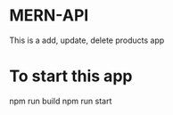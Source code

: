 # MERN-API
This is a add, update, delete products app

# To start this app
npm run build
npm run start
